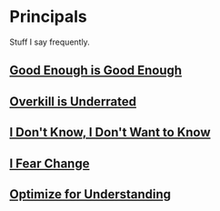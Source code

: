 # Principals

Stuff I say frequently.

## [Good Enough is Good Enough](good-enough)
## [Overkill is Underrated](overkill-is-underrated)
## [I Don't Know, I Don't Want to Know](i-dont-know)
## [I Fear Change](i-fear-change)
## [Optimize for Understanding](optimize-for-understanding)
